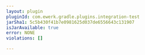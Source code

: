 ```yaml
---
layout: plugin
pluginId: com.ewerk.gradle.plugins.integration-test
jarSha1: 5c5b430f41b7e0981625d037de6556643c131907
isJarAvailable: true
error: NONE
violations: []

---
```

